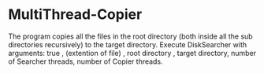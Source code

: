 # MultiThread-Copier
The program copies all the files in the root directory (both inside all the sub directories recursively) to the target directory.  Execute DiskSearcher with arguments: true , (extention of file) , root directory , target directory, number of Searcher threads, number of Copier threads.
